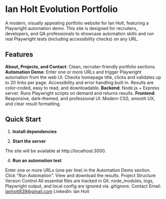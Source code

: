 # Ian Holt Evolution Portfolio
A modern, visually appealing portfolio website for Ian Holt, featuring a Playwright automation demo. This site is designed for recruiters, developers, and QA professionals to showcase automation skills and run real Playwright tests (including accessibility checks) on any URL.

## Features
**About, Projects, and Contact**: Clean, recruiter-friendly portfolio sections.
**Automation Demo**:
Enter one or more URLs and trigger Playwright automation from the web UI.
Checks homepage title, clicks and validates up to 20 links per page.
Accessibility and error handling built in.
Results are color-coded, easy to read, and downloadable.
**Backend**:
Node.js + Express server.
Runs Playwright scripts on demand and returns results.
**Frontend**:
Responsive, dark-themed, and professional UI.
Modern CSS, smooth UX, and clear result formatting.
## Quick Start
1. **Install dependencies**

2. **Start the server**

The site will be available at http://localhost:3000.

4. **Run an automation test**

Enter one or more URLs (one per line) in the Automation Demo section.
Click "Run Automation".
View and download the results.
Project Structure
Version Control
All essential files are tracked in Git.
node_modules, logs, Playwright output, and local config are ignored via .gitignore.
Contact
Email: ianholt839@gmail.com
LinkedIn: Ian Holt

